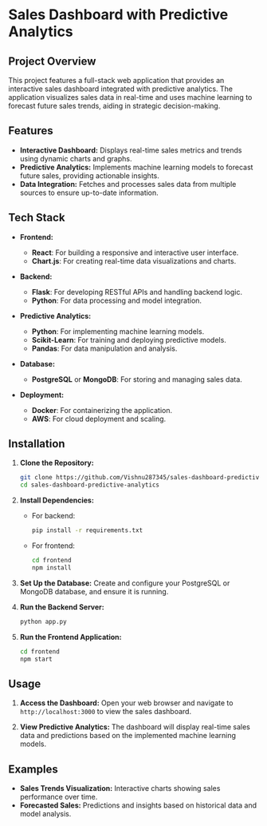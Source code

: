 # Sales Dashboard with Predictive Analytics

## Project Overview

This project features a full-stack web application that provides an interactive sales dashboard integrated with predictive analytics. The application visualizes sales data in real-time and uses machine learning to forecast future sales trends, aiding in strategic decision-making.

## Features

- **Interactive Dashboard:** Displays real-time sales metrics and trends using dynamic charts and graphs.
- **Predictive Analytics:** Implements machine learning models to forecast future sales, providing actionable insights.
- **Data Integration:** Fetches and processes sales data from multiple sources to ensure up-to-date information.

## Tech Stack

- **Frontend:**
  - **React**: For building a responsive and interactive user interface.
  - **Chart.js**: For creating real-time data visualizations and charts.

- **Backend:**
  - **Flask**: For developing RESTful APIs and handling backend logic.
  - **Python**: For data processing and model integration.

- **Predictive Analytics:**
  - **Python**: For implementing machine learning models.
  - **Scikit-Learn**: For training and deploying predictive models.
  - **Pandas**: For data manipulation and analysis.

- **Database:**
  - **PostgreSQL** or **MongoDB**: For storing and managing sales data.

- **Deployment:**
  - **Docker**: For containerizing the application.
  - **AWS**: For cloud deployment and scaling.

## Installation

1. **Clone the Repository:**
   ```bash
   git clone https://github.com/Vishnu287345/sales-dashboard-predictive-analytics.git
   cd sales-dashboard-predictive-analytics
   ```

2. **Install Dependencies:**
   - For backend:
     ```bash
     pip install -r requirements.txt
     ```

   - For frontend:
     ```bash
     cd frontend
     npm install
     ```

3. **Set Up the Database:**
   Create and configure your PostgreSQL or MongoDB database, and ensure it is running.

4. **Run the Backend Server:**
   ```bash
   python app.py
   ```

5. **Run the Frontend Application:**
   ```bash
   cd frontend
   npm start
   ```

## Usage

1. **Access the Dashboard:**
   Open your web browser and navigate to `http://localhost:3000` to view the sales dashboard.

2. **View Predictive Analytics:**
   The dashboard will display real-time sales data and predictions based on the implemented machine learning models.

## Examples

- **Sales Trends Visualization:** Interactive charts showing sales performance over time.
- **Forecasted Sales:** Predictions and insights based on historical data and model analysis.

